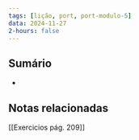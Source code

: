 ```yaml
---
tags: [lição, port, port-modulo-5]
data: 2024-11-27
2-hours: false
---
```


## Sumário
-
## Notas relacionadas
[[Exercicios pág. 209]]
